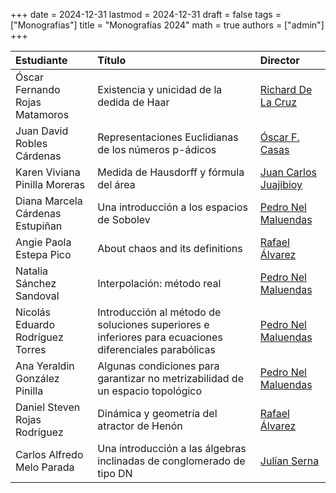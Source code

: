 +++
date      = 2024-12-31
lastmod   = 2024-12-31
draft     = false
tags      = ["Monografías"]
title     = "Monografías 2024"
math      = true
authors = ["admin"]
+++

Estudiante | Título | Director 
:--------- | :---------- | :----------
Óscar Fernando Rojas Matamoros| Existencia y unicidad de la dedida de Haar| [Richard De La Cruz](https://matematicas.netlify.app/authors/delacruz-r/)
Juan David Robles Cárdenas| Representaciones Euclidianas de los números p-ádicos| [Óscar F. Casas](https://matematicas.netlify.app/authors/casas-o/)
Karen Viviana Pinilla Moreras| Medida de Hausdorff y fórmula del área| [Juan Carlos Juajibioy](https://matematicas.netlify.app/authors/juajibioy-j/)
Diana Marcela Cárdenas Estupiñan| Una introducción a los espacios de Sobolev| [Pedro Nel Maluendas](https://matematicas.netlify.app/authors/maluendas-p/)
Angie Paola Estepa Pico| About chaos and its definitions| [Rafael Álvarez](https://matematicas.netlify.app/authors/alvarez-r/)
Natalia Sánchez Sandoval| Interpolación: método real| [Pedro Nel Maluendas](https://matematicas.netlify.app/authors/maluendas-p/)
Nicolás Eduardo Rodríguez Torres| Introducción al método de soluciones superiores e inferiores para ecuaciones diferenciales parabólicas| [Pedro Nel Maluendas](https://matematicas.netlify.app/authors/maluendas-p/)
Ana Yeraldin González Pinilla| Algunas condiciones para garantizar no metrizabilidad de un espacio topológico| [Pedro Nel Maluendas](https://matematicas.netlify.app/authors/maluendas-p/)
Daniel Steven Rojas Rodríguez| Dinámica y geometría del atractor de Henón| [Rafael Álvarez](https://matematicas.netlify.app/authors/alvarez-r/)
Carlos Alfredo Melo Parada| Una introducción a las álgebras inclinadas de conglomerado de tipo DN| [Julían Serna](https://matematicas.netlify.app/authors/serna-r/)



